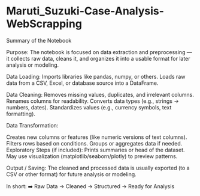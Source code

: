 # Maruti_Suzuki-Case-Analysis-WebScrapping

Summary of the Notebook

Purpose:
The notebook is focused on data extraction and preprocessing — it collects raw data, cleans it, and organizes it into a usable format for later analysis or modeling.

Data Loading:
Imports libraries like pandas, numpy, or others.
Loads raw data from a CSV, Excel, or database source into a DataFrame.

Data Cleaning:
Removes missing values, duplicates, and irrelevant columns.
Renames columns for readability.
Converts data types (e.g., strings → numbers, dates).
Standardizes values (e.g., currency symbols, text formatting).

Data Transformation:

Creates new columns or features (like numeric versions of text columns).
Filters rows based on conditions.
Groups or aggregates data if needed.
Exploratory Steps (if included):
Prints summaries or head of the dataset.
May use visualization (matplotlib/seaborn/plotly) to preview patterns.

Output / Saving:
The cleaned and processed data is usually exported (to a CSV or other format) for future analysis or modeling.

In short:
➡️ Raw Data → Cleaned → Structured → Ready for Analysis
